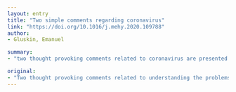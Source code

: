 ```yaml
---
layout: entry
title: "Two simple comments regarding coronavirus"
link: "https://doi.org/10.1016/j.mehy.2020.109788"
author:
- Gluskin, Emanuel

summary:
- "two thought provoking comments related to coronavirus are presented.. The problems with the coronanavirus have been discussed. It is not clear how to deal with the virus.. a problem is being discussed in a series of comments. Corona virus is the most common problem in the world's."

original:
- "Two thought provoking comments related to understanding the problems with the coronavirus are presented."
---
```


